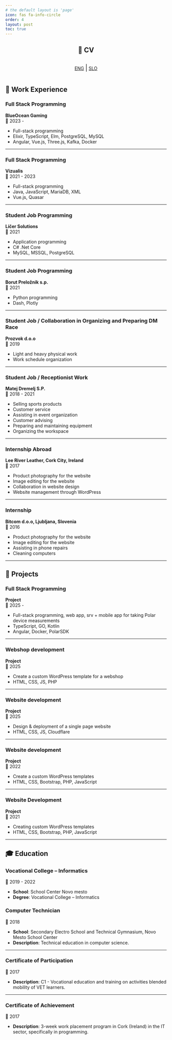 ```yaml
---
# the default layout is 'page'
icon: fas fa-info-circle
order: 4
layout: post
toc: true
---
```


<div style="text-align: center;">
    <h2>📝 CV</h2>
</div>


<div style="display: flex; justify-content: center; align-items: center; gap: 20px;">

  <a href="/cv/cv_en_Krauthaker.pdf" target="_blank">ENG</a> 
  <span style="font-size: 20px;">|</span> 
  <a href="/cv/cv_Krauthaker.pdf" target="_blank">SLO</a>

</div>

## 🔧 Work Experience

### Full Stack Programming  
**BlueOcean Gaming**  
📆 2023 -

- Full-stack programming  
- Elixir, TypeScript, Elm, PostgreSQL, MySQL
- Angular, Vue.js, Three.js, Kafka, Docker

---

### Full Stack Programming  
**Vizualis**  
📆 2021 - 2023

- Full-stack programming  
- Java, JavaScript, MariaDB, XML  
- Vue.js, Quasar

---

### Student Job Programming  
**Ličer Solutions**  
📆 2021

- Application programming  
- C# .Net Core  
- MySQL, MSSQL, PostgreSQL  

---

### Student Job Programming  
**Borut Preložnik s.p.**  
📆 2021

- Python programming  
- Dash, Plotly  

---

### Student Job / Collaboration in Organizing and Preparing DM Race  
**Prozvok d.o.o**  
📆 2019

- Light and heavy physical work  
- Work schedule organization  

---

### Student Job / Receptionist Work  
**Matej Dremelj S.P.**  
📆 2018 - 2021

- Selling sports products  
- Customer service  
- Assisting in event organization  
- Customer advising  
- Preparing and maintaining equipment  
- Organizing the workspace  

---

### Internship Abroad  
**Lee River Leather, Cork City, Ireland**  
📆 2017 

- Product photography for the website  
- Image editing for the website  
- Collaboration in website design  
- Website management through WordPress  

---

### Internship  
**Bitcom d.o.o, Ljubljana, Slovenia**  
📆 2016 

- Product photography for the website  
- Image editing for the website  
- Assisting in phone repairs  
- Cleaning computers

---

## 🔨 Projects

### Full Stack Programming  
**Project**  
📆 2025 - 

- Full-stack programming, web app, srv + mobile app for taking Polar device measurements 
- TypeScript, GO, Kotlin
- Angular, Docker, PolarSDK

---

### Webshop development
**Project**  
📆 2025 

- Create a custom WordPress template for a webshop
- HTML, CSS, JS, PHP

---

### Website development
**Project**  
📆 2025 

- Design & deployment of a single page website  
- HTML, CSS, JS, Cloudflare

---

### Website development
**Project**  
📆 2022

- Create a custom WordPress templates
- HTML, CSS, Bootstrap, PHP, JavaScript

---

### Website Development 
**Project**  
📆 2021

- Creating custom WordPress templates  
- HTML, CSS, Bootstrap, PHP, JavaScript

---

## 🎓 Education


### Vocational College – Informatics
📆 2019 - 2022
- **School**: School Center Novo mesto
- **Degree**: Vocational College – Informatics

### Computer Technician
📆 2018
- **School**: Secondary Electro School and Technical Gymnasium, Novo Mesto School Center  
- **Description**: Technical education in computer science.

---

### Certificate of Participation
📆 2017
- **Description**: C1 - Vocational education and training on activities blended mobility of VET learners.

---

### Certificate of Achievement
📆 2017
- **Description**: 3-week work placement program in Cork (Ireland) in the IT sector, specifically in programming.
